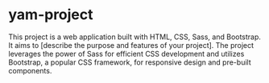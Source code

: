 # yam-project
This project is a web application built with HTML, CSS, Sass, and Bootstrap. It aims to [describe the purpose and features of your project]. The project leverages the power of Sass for efficient CSS development and utilizes Bootstrap, a popular CSS framework, for responsive design and pre-built components.
